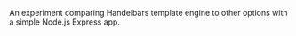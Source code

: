 An experiment comparing Handelbars template engine to other options with a simple Node.js Express app.

